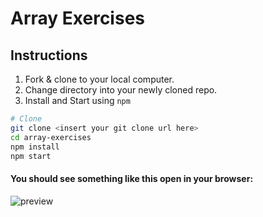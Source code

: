 # Array Exercises

## Instructions

1. Fork & clone to your local computer.
1. Change directory into your newly cloned repo.
1. Install and Start using `npm`

```sh
# Clone
git clone <insert your git clone url here>
cd array-exercises
npm install
npm start

```

#### You should see something like this open in your browser:

![preview](https://user-images.githubusercontent.com/397632/58229001-a9d65480-7ced-11e9-9240-ef95a8979789.png)
